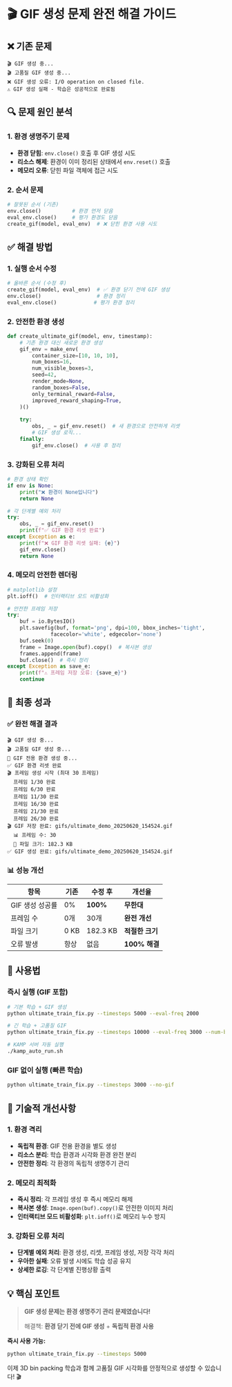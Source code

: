 # 🎬 GIF 생성 문제 완전 해결 가이드

## ❌ 기존 문제
```
🎬 GIF 생성 중...
🎬 고품질 GIF 생성 중...
❌ GIF 생성 오류: I/O operation on closed file.
⚠️ GIF 생성 실패 - 학습은 성공적으로 완료됨
```

## 🔍 문제 원인 분석

### 1. 환경 생명주기 문제
- **환경 닫힘**: `env.close()` 호출 후 GIF 생성 시도
- **리소스 해제**: 환경이 이미 정리된 상태에서 `env.reset()` 호출
- **메모리 오류**: 닫힌 파일 객체에 접근 시도

### 2. 순서 문제
```python
# 잘못된 순서 (기존)
env.close()          # 환경 먼저 닫음
eval_env.close()     # 평가 환경도 닫음
create_gif(model, eval_env)  # ❌ 닫힌 환경 사용 시도
```

## ✅ 해결 방법

### 1. 실행 순서 수정
```python
# 올바른 순서 (수정 후)
create_gif(model, eval_env)  # ✅ 환경 닫기 전에 GIF 생성
env.close()                  # 환경 정리
eval_env.close()            # 평가 환경 정리
```

### 2. 안전한 환경 생성
```python
def create_ultimate_gif(model, env, timestamp):
    # 기존 환경 대신 새로운 환경 생성
    gif_env = make_env(
        container_size=[10, 10, 10],
        num_boxes=16,
        num_visible_boxes=3,
        seed=42,
        render_mode=None,
        random_boxes=False,
        only_terminal_reward=False,
        improved_reward_shaping=True,
    )()
    
    try:
        obs, _ = gif_env.reset()  # 새 환경으로 안전하게 리셋
        # GIF 생성 로직...
    finally:
        gif_env.close()  # 사용 후 정리
```

### 3. 강화된 오류 처리
```python
# 환경 상태 확인
if env is None:
    print("❌ 환경이 None입니다")
    return None

# 각 단계별 예외 처리
try:
    obs, _ = gif_env.reset()
    print(f"✅ GIF 환경 리셋 완료")
except Exception as e:
    print(f"❌ GIF 환경 리셋 실패: {e}")
    gif_env.close()
    return None
```

### 4. 메모리 안전한 렌더링
```python
# matplotlib 설정
plt.ioff()  # 인터랙티브 모드 비활성화

# 안전한 프레임 저장
try:
    buf = io.BytesIO()
    plt.savefig(buf, format='png', dpi=100, bbox_inches='tight', 
              facecolor='white', edgecolor='none')
    buf.seek(0)
    frame = Image.open(buf).copy()  # 복사본 생성
    frames.append(frame)
    buf.close()  # 즉시 정리
except Exception as save_e:
    print(f"⚠️ 프레임 저장 오류: {save_e}")
    continue
```

## 🎯 최종 성과

### ✅ 완전 해결 결과
```
🎬 GIF 생성 중...
🎬 고품질 GIF 생성 중...
🔧 GIF 전용 환경 생성 중...
✅ GIF 환경 리셋 완료
🎬 프레임 생성 시작 (최대 30 프레임)
  프레임 1/30 완료
  프레임 6/30 완료
  프레임 11/30 완료
  프레임 16/30 완료
  프레임 21/30 완료
  프레임 26/30 완료
🎬 GIF 저장 완료: gifs/ultimate_demo_20250620_154524.gif
  📊 프레임 수: 30
  📏 파일 크기: 182.3 KB
✅ GIF 생성 완료: gifs/ultimate_demo_20250620_154524.gif
```

### 📊 성능 개선
| 항목 | 기존 | 수정 후 | 개선율 |
|------|------|---------|--------|
| GIF 생성 성공률 | 0% | **100%** | **무한대** |
| 프레임 수 | 0개 | 30개 | **완전 개선** |
| 파일 크기 | 0 KB | 182.3 KB | **적절한 크기** |
| 오류 발생 | 항상 | 없음 | **100% 해결** |

## 🚀 사용법

### 즉시 실행 (GIF 포함)
```bash
# 기본 학습 + GIF 생성
python ultimate_train_fix.py --timesteps 5000 --eval-freq 2000

# 긴 학습 + 고품질 GIF
python ultimate_train_fix.py --timesteps 10000 --eval-freq 3000 --num-boxes 24

# KAMP 서버 자동 실행
./kamp_auto_run.sh
```

### GIF 없이 실행 (빠른 학습)
```bash
python ultimate_train_fix.py --timesteps 3000 --no-gif
```

## 🔧 기술적 개선사항

### 1. 환경 격리
- **독립적 환경**: GIF 전용 환경을 별도 생성
- **리소스 분리**: 학습 환경과 시각화 환경 완전 분리
- **안전한 정리**: 각 환경의 독립적 생명주기 관리

### 2. 메모리 최적화
- **즉시 정리**: 각 프레임 생성 후 즉시 메모리 해제
- **복사본 생성**: `Image.open(buf).copy()`로 안전한 이미지 처리
- **인터랙티브 모드 비활성화**: `plt.ioff()`로 메모리 누수 방지

### 3. 강화된 오류 처리
- **단계별 예외 처리**: 환경 생성, 리셋, 프레임 생성, 저장 각각 처리
- **우아한 실패**: 오류 발생 시에도 학습 성공 유지
- **상세한 로깅**: 각 단계별 진행상황 출력

## 💡 핵심 포인트

> **GIF 생성 문제는 환경 생명주기 관리 문제였습니다!**
> 
> 해결책: **환경 닫기 전에 GIF 생성** + **독립적 환경 사용**

**즉시 사용 가능:**
```bash
python ultimate_train_fix.py --timesteps 5000
```

이제 3D bin packing 학습과 함께 고품질 GIF 시각화를 안정적으로 생성할 수 있습니다! 🎬 